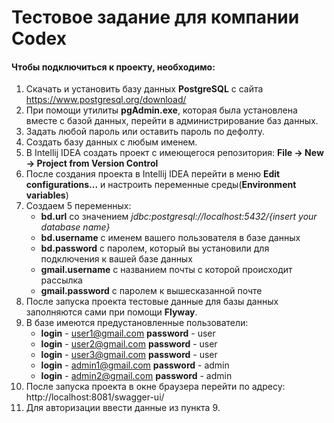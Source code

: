 # Тестовое задание для компании Codex

#### Чтобы подключиться к проекту, необходимо:
1) Скачать и установить базу данных **PostgreSQL** с сайта
https://www.postgresql.org/download/
2) При помощи утилиты **pgAdmin.exe**, которая была установлена вместе с базой данных, перейти в администрирование баз данных.
3) Задать любой пароль или оставить пароль по дефолту.
4) Создать базу данных с любым именем.
5) В Intellij IDEA создать проект с имеющегося репозитория: **File -> New -> Project from Version Control**
6) После создания проекта в Intellij IDEA перейти в меню **Edit configurations...** и настроить переменные среды(**Environment variables**) 
7) Создаем 5 переменных:  
    + **bd.url** со значением  *jdbc:postgresql://localhost:5432/{insert your database name}*   
    + **bd.username** с именем вашего пользователя в базе данных  
    + **bd.password** с паролем, который вы установили для подключения к вашей базе данных
    + **gmail.username** с названием почты с которой происходит рассылка
    + **gmail.password** с паролем к вышесказанной почте
8) После запуска проекта тестовые данные для базы данных заполняются сами при помощи **Flyway**.
9) В базе имеются предустановленные пользователи:
    + **login** - user1@gmail.com  **password** - user
    + **login** - user2@gmail.com  **password** - user
    + **login** - user3@gmail.com  **password** - user
    + **login** - admin1@gmail.com  **password** - admin
    + **login** - admin2@gmail.com  **password** - admin
10) После запуска проекта в окне браузера перейти по адресу: http://localhost:8081/swagger-ui/
11) Для авторизации ввести данные из пункта 9.
